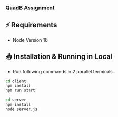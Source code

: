 ### QuadB Assignment

## ⚡ Requirements

- Node Version 16

## 📥 Installation & Running in Local

- Run following commands in 2 parallel terminals

```bash
cd client
npm install
npm run start
```

```bash
cd server
npm install
node server.js
```